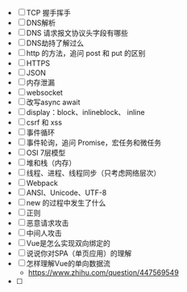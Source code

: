 - [ ] TCP 握手挥手
- [ ] DNS解析
- [ ] DNS 请求报文协议头字段有哪些
- [ ] DNS劫持了解过么
- [ ] http 的方法，追问 post 和 put 的区别
- [ ] HTTPS
- [ ] JSON
- [ ] 内存泄漏
- [ ] websocket
- [ ] 改写async await
- [ ] display：block、inlineblock、 inline
- [ ] csrf 和 xss
- [ ] 事件循环
- [ ] 事件轮询，追问 Promise，宏任务和微任务
- [ ] OSI 7层模型
- [ ] 堆和栈（内存）
- [ ] 线程、进程、线程同步（只考虑网络层次）
- [ ] Webpack
- [ ] ANSI、Unicode、UTF-8
- [ ] new 的过程中发生了什么
- [ ] 正则
- [ ] 恶意请求攻击
- [ ] 中间人攻击
- [ ] Vue是怎么实现双向绑定的
- [ ] 说说你对SPA（单页应用）的理解
- [ ] 怎样理解Vue的单向数据流
  - https://www.zhihu.com/question/447569549
- [ ] 